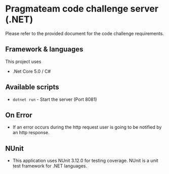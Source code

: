 # Pragmateam code challenge server (.NET)

Please refer to the provided document for the code challenge requirements.

## Framework & languages
This project uses
* .Net Core 5.0 / C#

## Available scripts
- `dotnet run` - Start the server (Port 8081)

## On Error
- If an error occurs during the http request user is going to be notified by an http response.

## NUnit
- This application uses NUnit 3.12.0 for testing coverage. NUnit is a unit test framework for .NET languages.
